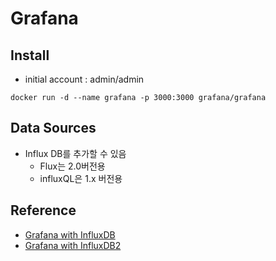 # Grafana

## Install
- initial account : admin/admin
```shell
docker run -d --name grafana -p 3000:3000 grafana/grafana
```

## Data Sources
- Influx DB를 추가할 수 있음
    - Flux는 2.0버전용
    - influxQL은 1.x 버전용
  
## Reference
- [Grafana with InfluxDB](https://docs.influxdata.com/influxdb/v2.0/tools/grafana/)
- [Grafana with InfluxDB2](https://grafana.com/docs/grafana/latest/getting-started/getting-started-influxdb/)